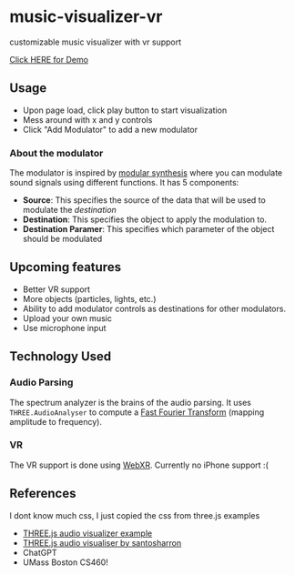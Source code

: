 # music-visualizer-vr

customizable music visualizer with vr support

[Click HERE for Demo](https://ethab83.github.io/music-visualizer-vr/)

## Usage

- Upon page load, click play button to start visualization
- Mess around with x and y controls
- Click "Add Modulator" to add a new modulator

### About the modulator

The modulator is inspired by [modular synthesis](https://en.wikipedia.org/wiki/Modular_synthesizer) where you can modulate sound signals using different functions. It has 5 components:

- **Source**: This specifies the source of the data that will be used to modulate the *destination*
- **Destination**: This specifies the object to apply the modulation to.
- **Destination Paramer**: This specifies which parameter of the object should be modulated

## Upcoming features

- Better VR support
- More objects (particles, lights, etc.)
- Ability to add modulator controls as destinations for other modulators.
- Upload your own music
- Use microphone input

## Technology Used

### Audio Parsing

The spectrum analyzer is the brains of the audio parsing. It uses `THREE.AudioAnalyser` to compute a [Fast Fourier Transform](https://en.wikipedia.org/wiki/Fast_Fourier_transform) (mapping amplitude to frequency).

### VR

The VR support is done using [WebXR](https://developer.mozilla.org/en-US/docs/Web/API/WebXR_Device_API). Currently no iPhone support :(

## References

I dont know much css, I just copied the css from three.js examples

- [THREE.js audio visualizer example](https://github.com/mrdoob/three.js/blob/master/examples/webaudio_visualizer.html)
- [THREE.js audio visualiser by santosharron](https://github.com/santosharron/audio-visualizer-three-js)
- ChatGPT
- UMass Boston CS460!
